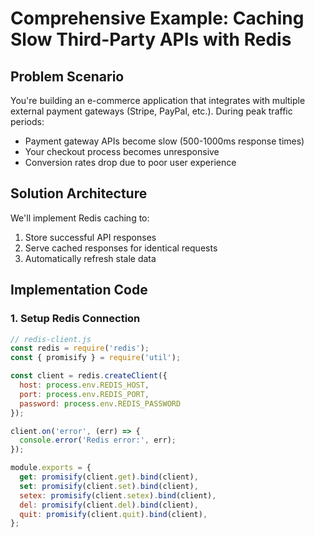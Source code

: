 # Comprehensive Example: Caching Slow Third-Party APIs with Redis

## Problem Scenario
You're building an e-commerce application that integrates with multiple external payment gateways (Stripe, PayPal, etc.). During peak traffic periods:
- Payment gateway APIs become slow (500-1000ms response times)
- Your checkout process becomes unresponsive
- Conversion rates drop due to poor user experience

## Solution Architecture
We'll implement Redis caching to:
1. Store successful API responses
2. Serve cached responses for identical requests
3. Automatically refresh stale data

## Implementation Code

### 1. Setup Redis Connection

```javascript
// redis-client.js
const redis = require('redis');
const { promisify } = require('util');

const client = redis.createClient({
  host: process.env.REDIS_HOST,
  port: process.env.REDIS_PORT,
  password: process.env.REDIS_PASSWORD
});

client.on('error', (err) => {
  console.error('Redis error:', err);
});

module.exports = {
  get: promisify(client.get).bind(client),
  set: promisify(client.set).bind(client),
  setex: promisify(client.setex).bind(client),
  del: promisify(client.del).bind(client),
  quit: promisify(client.quit).bind(client),
};
```


